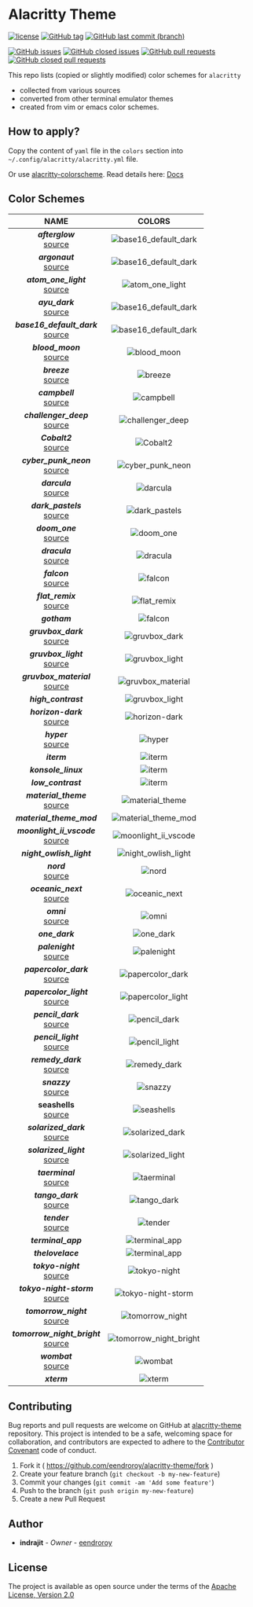 # Alacritty Theme

[![license](https://img.shields.io/github/license/eendroroy/alacritty-theme.svg)](https://github.com/eendroroy/alacritty-theme/blob/master/LICENSE)
[![GitHub tag](https://img.shields.io/github/tag/eendroroy/alacritty-theme.svg)](https://github.com/eendroroy/alacritty-theme/tags)
[![GitHub last commit (branch)](https://img.shields.io/github/last-commit/eendroroy/alacritty-theme/master.svg)](https://github.com/eendroroy/alacritty-theme)

[![GitHub issues](https://img.shields.io/github/issues/eendroroy/alacritty-theme.svg)](https://github.com/eendroroy/alacritty-theme/issues)
[![GitHub closed issues](https://img.shields.io/github/issues-closed/eendroroy/alacritty-theme.svg)](https://github.com/eendroroy/alacritty-theme/issues?q=is%3Aissue+is%3Aclosed)
[![GitHub pull requests](https://img.shields.io/github/issues-pr/eendroroy/alacritty-theme.svg)](https://github.com/eendroroy/alacritty-theme/pulls)
[![GitHub closed pull requests](https://img.shields.io/github/issues-pr-closed/eendroroy/alacritty-theme.svg)](https://github.com/eendroroy/alacritty-theme/pulls?q=is%3Apr+is%3Aclosed)

This repo lists (copied or slightly modified) color schemes for `alacritty`

- collected from various sources
- converted from other terminal emulator themes
- created from vim or emacs color schemes.

## How to apply?

Copy the content of `yaml` file in the `colors` section into `~/.config/alacritty/alacritty.yml` file.

Or use [alacritty-colorscheme](https://github.com/toggle-corp/alacritty-colorscheme). Read details here: [Docs](https://github.com/toggle-corp/alacritty-colorscheme/blob/master/README.md)

## Color Schemes

|NAME|COLORS|
|:---:|:---:|
|**_afterglow_**<br>[source](https://github.com/YabataDesign/afterglow-theme)|![base16_default_dark](images/afterglow.png)|
|**_argonaut_**<br>[source](https://github.com/pwaleczek/Argonaut-theme)|![base16_default_dark](images/argonaut.png)|
|**_atom_one_light_**<br>[source](https://github.com/dexpota/kitty-themes/blob/master/themes/AtomOneLight.conf)|![atom_one_light](images/atom_one_light.png)|
|**_ayu_dark_**<br>[source](https://github.com/ayu-theme/ayu-colors)|![base16_default_dark](images/ayu_dark.png)|
|**_base16_default_dark_**<br>[source](https://github.com/chriskempson/base16)|![base16_default_dark](images/base16_default_dark.png)|
|**_blood_moon_**<br>[source](https://github.com/dguo/blood-moon)|![blood_moon](images/blood_moon.png)|
|**_breeze_**<br>[source](https://github.com/KDE/breeze)|![breeze](images/breeze.png)|
|**_campbell_**<br>[source](https://blogs.msdn.microsoft.com/commandline/2017/08/02/updating-the-windows-console-colors)|![campbell](images/campbell.png)|
|**_challenger_deep_**<br>[source](https://github.com/challenger-deep-theme/alacritty)|![challenger_deep](images/challenger_deep.png)|
|**_Cobalt2_**<br>[source](https://github.com/wesbos/cobalt2/tree/master/Cobalt2)|![Cobalt2](images/Cobalt2.png)|
|**_cyber_punk_neon_**<br>[source](https://github.com/Roboron3042/Cyberpunk-Neon)|![cyber_punk_neon](images/cyber_punk_neon.png)|
|**_darcula_**<br>[source](https://draculatheme.com)|![darcula](images/darcula.png)|
|**_dark_pastels_**<br>[source](https://invent.kde.org/utilities/konsole/-/blob/master/data/color-schemes/DarkPastels.colorscheme)|![dark_pastels](images/dark_pastels.png)|
|**_doom_one_**<br>[source](https://github.com/hlissner/emacs-doom-themes)|![doom_one](images/doom_one.png)|
|**_dracula_**<br>[source](https://draculatheme.com)|![dracula](images/dracula.png)|
|**_falcon_**<br>[source](https://github.com/fenetikm/falcon)|![falcon](images/falcon.png)|
|**_flat_remix_**<br>[source](https://github.com/Mayccoll/Gogh/blob/master/themes/flat-remix.sh)|![flat_remix](images/flat_remix.png)|
|**_gotham_**|![falcon](images/gotham.png)|
|**_gruvbox_dark_**<br>[source](https://github.com/morhetz/gruvbox)|![gruvbox_dark](images/gruvbox_dark.png)|
|**_gruvbox_light_**<br>[source](https://github.com/morhetz/gruvbox)|![gruvbox_light](images/gruvbox_light.png)|
|**_gruvbox_material_**<br>[source](https://github.com/sainnhe/gruvbox-material)|![gruvbox_material](images/gruvbox_material.png)|
|**_high_contrast_**|![gruvbox_light](images/high_contrast.png)|
|**_horizon-dark_**<br>[source](https://github.com/jolaleye/horizon-theme-vscode)|![horizon-dark](images/horizon-dark.png)|
|**_hyper_**<br>[source](https://hyper.is)|![hyper](images/hyper.png)|
|**_iterm_**|![iterm](images/iterm.png)|
|**_konsole_linux_**|![iterm](images/konsole_linux.png)|
|**_low_contrast_**|![iterm](images/low_contrast.png)|
|**_material_theme_**<br>[source](https://github.com/equinusocio/material-theme)|![material_theme](images/material_theme.png)|
|**_material_theme_mod_**|![material_theme_mod](images/material_theme_mod.png)|
|**_moonlight_ii_vscode_**<br>[source](https://github.com/atomiks/moonlight-vscode-theme)|![moonlight_ii_vscode](images/moonlight_ii_vscode.png)|
|**_night_owlish_light_**|![night_owlish_light](images/night_owlish_light.png)|
|**_nord_**<br>[source](https://github.com/arcticicestudio/nord)|![nord](images/nord.png)|
|**_oceanic_next_**<br>[source](https://github.com/voronianski/oceanic-next-color-scheme)|![oceanic_next](images/oceanic_next.png)|
|**_omni_**<br>[source](https://github.com/Mdsp9070/alacritty-omni)|![omni](images/omni.png)|
|**_one_dark_**|![one_dark](images/one_dark.png)|
|**_palenight_**<br>[source](https://github.com/JonathanSpeek/palenight-iterm2)|![palenight](images/palenight.png)|s
|**_papercolor_dark_**<br>[source](https://github.com/NLKNguyen/papercolor-theme/blob/master/colors/PaperColor.vim#L126)|![papercolor_dark](images/papercolor_dark.png)|
|**_papercolor_light_**<br>[source](https://github.com/NLKNguyen/papercolor-theme/blob/master/colors/PaperColor.vim#L36)|![papercolor_light](images/papercolor_light.png)|
|**_pencil_dark_**<br>[source](https://github.com/mattly/iterm-colors-pencil)|![pencil_dark](images/pencil_dark.png)|
|**_pencil_light_**<br>[source](https://github.com/mattly/iterm-colors-pencil)|![pencil_light](images/pencil_light.png)|
|**_remedy_dark_**<br>[source](https://github.com/robertrossmann/vscode-remedy)|![remedy_dark](images/remedy_dark.png)|
|**_snazzy_**<br>[source](https://github.com/sindresorhus/hyper-snazzy)|![snazzy](images/snazzy.png)|
|**seashells**<br>[source](https://raw.githubusercontent.com/mbadolato/iTerm2-Color-Schemes/master/schemes/SeaShells.itermcolors)|![seashells](images/seashells.png)|
|**_solarized_dark_**<br>[source](http://ethanschoonover.com/solarized)|![solarized_dark](images/solarized_dark.png)|
|**_solarized_light_**<br>[source](http://ethanschoonover.com/solarized)|![solarized_light](images/solarized_light.png)|
|**_taerminal_**<br>[source](https://github.com/cozywigwam/iterm-taerminal)|![taerminal](images/taerminal.png)|
|**_tango_dark_**<br>[source](https://github.com/GNOME/gnome-terminal/blob/18939a24d21d6b7c6edd57a00a3a8a48f3aecec5/src/profile-editor.c#L213)|![tango_dark](images/tango_dark.png)|
|**_tender_**<br>[source](https://github.com/huyvohcmc/tender-alacritty)|![tender](images/tender.png)|
|**_terminal_app_**|![terminal_app](images/terminal_app.png)|
|**_thelovelace_**|![terminal_app](images/thelovelace.png)|
|**_tokyo-night_**<br>[source](https://github.com/zatchheems/tokyo-night-alacritty-theme)|![tokyo-night](images/tokyo-night.png)|
|**_tokyo-night-storm_**<br>[source](https://github.com/zatchheems/tokyo-night-alacritty-theme)|![tokyo-night-storm](images/tokyo-night-storm.png)|
|**_tomorrow_night_**<br>[source](https://github.com/ChrisKempson/Tomorrow-Theme)|![tomorrow_night](images/tomorrow_night.png)|
|**_tomorrow_night_bright_**<br>[source](https://github.com/ChrisKempson/Tomorrow-Theme)|![tomorrow_night_bright](images/tomorrow_night_bright.png)|
|**_wombat_**<br>[source](https://github.com/djoyner/iTerm2-wombat)|![wombat](images/wombat.png)|
|**_xterm_**|![xterm](images/xterm.png)|


## Contributing

Bug reports and pull requests are welcome on GitHub at [alacritty-theme](https://github.com/eendroroy/alacritty-theme)
repository. This project is intended to be a safe, welcoming space for collaboration, and contributors are expected to
adhere to the [Contributor Covenant](http://contributor-covenant.org) code of conduct.

  1. Fork it ( https://github.com/eendroroy/alacritty-theme/fork )
  1. Create your feature branch (`git checkout -b my-new-feature`)
  1. Commit your changes (`git commit -am 'Add some feature'`)
  1. Push to the branch (`git push origin my-new-feature`)
  1. Create a new Pull Request

## Author

* **indrajit** - *Owner* - [eendroroy](https://github.com/eendroroy)

## License

The project is available as open source under the terms of the [Apache License, Version 2.0](LICENSE)
